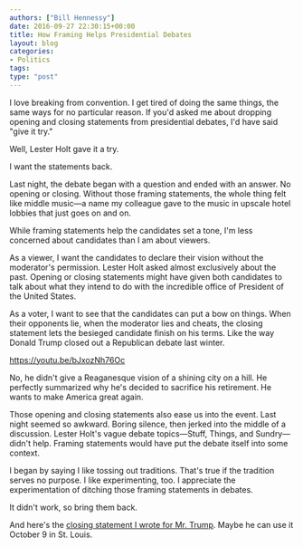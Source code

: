 ```yaml
---
authors: ["Bill Hennessy"]
date: 2016-09-27 22:30:15+00:00
title: How Framing Helps Presidential Debates
layout: blog
categories:
- Politics
tags:
type: "post"
---
```


I love breaking from convention. I get tired of doing the same things, the same ways for no particular reason. If you'd asked me about dropping opening and closing statements from presidential debates, I'd have said "give it try."

Well, Lester Holt gave it a try.

I want the statements back.

Last night, the debate began with a question and ended with an answer. No opening or closing. Without those framing statements, the whole thing felt like middle music—a name my colleague gave to the music in upscale hotel lobbies that just goes on and on.

While framing statements help the candidates set a tone, I'm less concerned about candidates than I am about viewers.

As a viewer, I want the candidates to declare their vision without the moderator's permission. Lester Holt asked almost exclusively about the past. Opening or closing statements might have given both candidates to talk about what they intend to do with the incredible office of President of the United States.

As a voter, I want to see that the candidates can put a bow on things. When their opponents lie, when the moderator lies and cheats, the closing statement lets the besieged candidate finish on his terms. Like the way Donald Trump closed out a Republican debate last winter.

https://youtu.be/bJxozNh76Oc

No, he didn't give a Reaganesque vision of a shining city on a hill. He perfectly summarized why he's decided to sacrifice his retirement. He wants to make America great again.

Those opening and closing statements also ease us into the event. Last night seemed so awkward. Boring silence, then jerked into the middle of a discussion. Lester Holt's vague debate topics—Stuff, Things, and Sundry—didn't help. Framing statements would have put the debate itself into some context.

I began by saying I like tossing out traditions. That's true if the tradition serves no purpose. I like experimenting, too. I appreciate the experimentation of ditching those framing statements in debates.

It didn't work, so bring them back.

And here's the [closing statement I wrote for Mr. Trump](https://hennessysview.com/2016/09/26/trumps-closing-statement-tonight/). Maybe he can use it October 9 in St. Louis.


